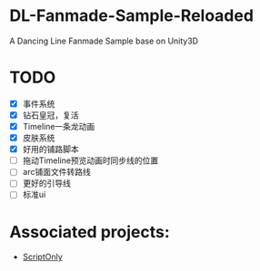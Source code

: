 # DL-Fanmade-Sample-Reloaded

A Dancing Line Fanmade Sample base on Unity3D

# TODO

- [x] 事件系统
- [x] 钻石皇冠，复活
- [x] Timeline一条龙动画
- [x] 皮肤系统
- [x] 好用的铺路脚本
- [ ] 拖动Timeline预览动画时同步线的位置
- [ ] arc铺面文件转路线
- [ ] 更好的引导线
- [ ] 标准ui

# Associated projects: 
- [ScriptOnly](https://github.com/dogdie233/DancingLineFMSample-ScriptOnly)
